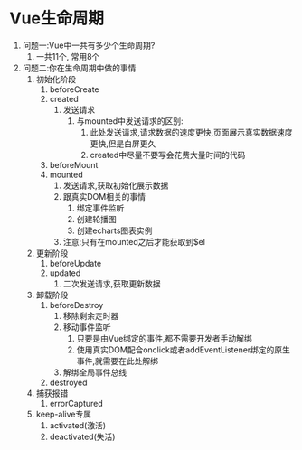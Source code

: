 # Vue生命周期

1. 问题一:Vue中一共有多少个生命周期?
   1. 一共11个, 常用8个
2. 问题二:你在生命周期中做的事情
   1. 初始化阶段
      1. beforeCreate
      2. created
         1. 发送请求
            1. 与mounted中发送请求的区别:
               1. 此处发送请求,请求数据的速度更快,页面展示真实数据速度更快,但是白屏更久
               2. created中尽量不要写会花费大量时间的代码
      3. beforeMount
      4. mounted
         1. 发送请求,获取初始化展示数据
         2. 跟真实DOM相关的事情
            1. 绑定事件监听
            2. 创建轮播图
            3. 创建echarts图表实例
         3. 注意:只有在mounted之后才能获取到$el
   2. 更新阶段
      1. beforeUpdate
      2. updated
         1. 二次发送请求,获取更新数据
   3. 卸载阶段
      1. beforeDestroy
         1. 移除剩余定时器
         2. 移动事件监听
            1. 只要是由Vue绑定的事件,都不需要开发者手动解绑
            2. 使用真实DOM配合onclick或者addEventListener绑定的原生事件,就需要在此处解绑
         3. 解绑全局事件总线
      2. destroyed
   4. 捕获报错
      1. errorCaptured
   5. keep-alive专属
      1. activated(激活)
      2. deactivated(失活)
